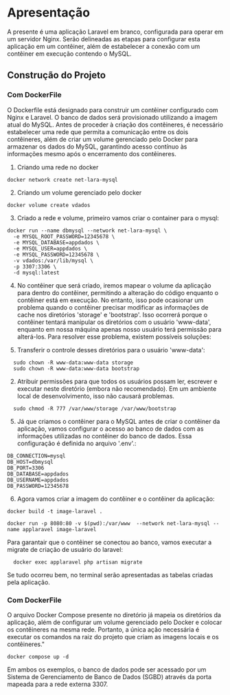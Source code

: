 # Apresentação

A presente é uma aplicação Laravel em branco, configurada para operar em um servidor Nginx. Serão delineadas as etapas para configurar esta aplicação em um contêiner, além de estabelecer a conexão com um contêiner em execução contendo o MySQL.

## Construção do Projeto

### Com DockerFile

O Dockerfile está designado para construir um contêiner configurado com Nginx e Laravel. O banco de dados será provisionado utilizando a imagem atual do MySQL. Antes de proceder à criação dos contêineres, é necessário estabelecer uma rede que permita a comunicação entre os dois contêineres, além de criar um volume gerenciado pelo Docker para armazenar os dados do MySQL, garantindo acesso contínuo às informações mesmo após o encerramento dos contêineres.

1. Criando uma rede no docker

```
docker network create net-lara-mysql
```

2. Criando um volume gerenciado pelo docker

```
docker volume create vdados
```

3. Criado a rede e volume, primeiro vamos criar o container para o mysql:

```
docker run --name dbmysql --network net-lara-mysql \
  -e MYSQL_ROOT_PASSWORD=12345678 \
  -e MYSQL_DATABASE=appdados \
  -e MYSQL_USER=appdados \
  -e MYSQL_PASSWORD=12345678 \
  -v vdados:/var/lib/mysql \
  -p 3307:3306 \
  -d mysql:latest
```

4. No contêiner que será criado, iremos mapear o volume da aplicação para dentro do contêiner, permitindo a alteração do código enquanto o contêiner está em execução. No entanto, isso pode ocasionar um problema quando o contêiner precisar modificar as informações de cache nos diretórios 'storage' e 'bootstrap'. Isso ocorrerá porque o contêiner tentará manipular os diretórios com o usuário 'www-data', enquanto em nossa máquina apenas nosso usuário terá permissão para alterá-los. Para resolver esse problema, existem possíveis soluções:

  1. Transferir o controle desses diretórios para o usuário 'www-data':

  ```
    sudo chown -R www-data:www-data storage
    sudo chown -R www-data:www-data bootstrap
  ```

  2. Atribuir permissões para que todos os usuários possam ler, escrever e executar neste diretório (embora não recomendado). Em um ambiente local de desenvolvimento, isso não causará problemas.

  ```
    sudo chmod -R 777 /var/www/storage /var/www/bootstrap

  ```

5. Já que criamos o contêiner para o MySQL antes de criar o contêiner da aplicação, vamos configurar o acesso ao banco de dados com as informações utilizadas no contêiner do banco de dados. Essa configuração é definida no arquivo '.env'.:

```
DB_CONNECTION=mysql
DB_HOST=dbmysql
DB_PORT=3306
DB_DATABASE=appdados
DB_USERNAME=appdados
DB_PASSWORD=12345678

```

6. Agora vamos criar a imagem do contêiner e o contêiner da aplicação:

```
docker build -t image-laravel .
```

```
docker run -p 8080:80 -v $(pwd):/var/www  --network net-lara-mysql --name applaravel image-laravel
```

Para garantair que o contêiner se conectou ao banco, vamos executar a migrate de criação de usuário do laravel:

```
  docker exec applaravel php artisan migrate
```

Se tudo ocorreu bem, no terminal serão apresentadas as tabelas criadas pela aplicação.

### Com DockerFile

O arquivo Docker Compose presente no diretório já mapeia os diretórios da aplicação, além de configurar um volume gerenciado pelo Docker e colocar os contêineres na mesma rede. Portanto, a única ação necessária é executar os comandos na raiz do projeto que criam as imagens locais e os contêineres."

```
docker compose up -d
```

Em ambos os exemplos, o banco de dados pode ser acessado por um Sistema de Gerenciamento de Banco de Dados (SGBD) através da porta mapeada para a rede externa 3307.
  